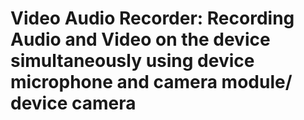 # Video Audio Recorder: Recording Audio and Video on the device simultaneously using device microphone and camera module/ device camera
